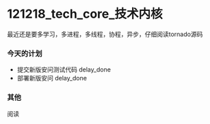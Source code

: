 ﻿121218_tech_core_技术内核
========


最近还是要多学习，多进程，多线程，协程，异步，仔细阅读tornado源码


### 今天的计划
* 提交新版安问测试代码 delay_done
* 部署新版安问 delay_done


### 其他
阅读
